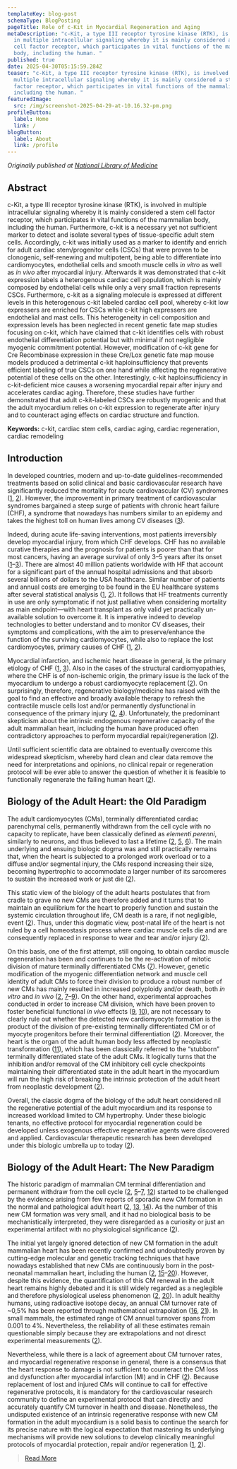 ```yaml
---
templateKey: blog-post
schemaType: BlogPosting
pageTitle: Role of c-Kit in Myocardial Regeneration and Aging
metaDescription: "c-Kit, a type III receptor tyrosine kinase (RTK), is involved
  in multiple intracellular signaling whereby it is mainly considered a stem
  cell factor receptor, which participates in vital functions of the mammalian
  body, including the human. "
published: true
date: 2025-04-30T05:15:59.284Z
teaser: "c-Kit, a type III receptor tyrosine kinase (RTK), is involved in
  multiple intracellular signaling whereby it is mainly considered a stem cell
  factor receptor, which participates in vital functions of the mammalian body,
  including the human. "
featuredImage:
  src: /img/screenshot-2025-04-29-at-10.16.32-pm.png
profileButton:
  label: Home
  link: /
blogButton:
  label: About
  link: /profile
---
```

*O﻿riginally published at [National Library of Medicine](https://pmc.ncbi.nlm.nih.gov/articles/PMC6593054/)*

## Abstract

c-Kit, a type III receptor tyrosine kinase (RTK), is involved in multiple intracellular signaling whereby it is mainly considered a stem cell factor receptor, which participates in vital functions of the mammalian body, including the human. Furthermore, c-kit is a necessary yet not sufficient marker to detect and isolate several types of tissue-specific adult stem cells. Accordingly, c-kit was initially used as a marker to identify and enrich for adult cardiac stem/progenitor cells (CSCs) that were proven to be clonogenic, self-renewing and multipotent, being able to differentiate into cardiomyocytes, endothelial cells and smooth muscle cells *in vitro* as well as *in vivo* after myocardial injury. Afterwards it was demonstrated that c-kit expression labels a heterogenous cardiac cell population, which is mainly composed by endothelial cells while only a very small fraction represents CSCs. Furthermore, c-kit as a signaling molecule is expressed at different levels in this heterogenous c-kit labeled cardiac cell pool, whereby c-kit low expressers are enriched for CSCs while c-kit high expressers are endothelial and mast cells. This heterogeneity in cell composition and expression levels has been neglected in recent genetic fate map studies focusing on c-kit, which have claimed that c-kit identifies cells with robust endothelial differentiation potential but with minimal if not negligible myogenic commitment potential. However, modification of c-kit gene for Cre Recombinase expression in these Cre/Lox genetic fate map mouse models produced a detrimental c-kit haploinsufficiency that prevents efficient labeling of true CSCs on one hand while affecting the regenerative potential of these cells on the other. Interestingly, c-kit haploinsufficiency in c-kit-deficient mice causes a worsening myocardial repair after injury and accelerates cardiac aging. Therefore, these studies have further demonstrated that adult c-kit-labeled CSCs are robustly myogenic and that the adult myocardium relies on c-kit expression to regenerate after injury and to counteract aging effects on cardiac structure and function.

**Keywords:** c-kit, cardiac stem cells, cardiac aging, cardiac regeneration, cardiac remodeling

## [](<>)Introduction

In developed countries, modern and up-to-date guidelines-recommended treatments based on solid clinical and basic cardiovascular research have significantly reduced the mortality for acute cardiovascular (CV) syndromes ([1](https://pmc.ncbi.nlm.nih.gov/articles/PMC6593054/#B1), [2](https://pmc.ncbi.nlm.nih.gov/articles/PMC6593054/#B2)). However, the improvement in primary treatment of cardiovascular syndromes bargained a steep surge of patients with chronic heart failure (CHF), a syndrome that nowadays has numbers similar to an epidemy and takes the highest toll on human lives among CV diseases ([3](https://pmc.ncbi.nlm.nih.gov/articles/PMC6593054/#B3)).

Indeed, during acute life-saving interventions, most patients irreversibly develop myocardial injury, from which CHF develops. CHF has no available curative therapies and the prognosis for patients is poorer than that for most cancers, having an average survival of only 3–5 years after its onset ([1](https://pmc.ncbi.nlm.nih.gov/articles/PMC6593054/#B1)–[3](https://pmc.ncbi.nlm.nih.gov/articles/PMC6593054/#B3)). There are almost 40 million patients worldwide with HF that account for a significant part of the annual hospital admissions and that absorb several billions of dollars to the USA healthcare. Similar number of patients and annual costs are emerging to be found in the EU healthcare systems after several statistical analysis ([1](https://pmc.ncbi.nlm.nih.gov/articles/PMC6593054/#B1), [2](https://pmc.ncbi.nlm.nih.gov/articles/PMC6593054/#B2)). It follows that HF treatments currently in use are only symptomatic if not just palliative when considering mortality as main endpoint—with heart transplant as only valid yet practically un-available solution to overcome it. It is imperative indeed to develop technologies to better understand and to monitor CV diseases, their symptoms and complications, with the aim to preserve/enhance the function of the surviving cardiomyocytes, while also to replace the lost cardiomyocytes, primary causes of CHF ([1](https://pmc.ncbi.nlm.nih.gov/articles/PMC6593054/#B1), [2](https://pmc.ncbi.nlm.nih.gov/articles/PMC6593054/#B2)).

Myocardial infarction, and ischemic heart disease in general, is the primary etiology of CHF ([1](https://pmc.ncbi.nlm.nih.gov/articles/PMC6593054/#B1), [3](https://pmc.ncbi.nlm.nih.gov/articles/PMC6593054/#B3)). Also in the cases of the structural cardiomyopathies, where the CHF is of non-ischemic origin, the primary issue is the lack of the myocardium to undergo a robust cardiomyocyte replacement ([2](https://pmc.ncbi.nlm.nih.gov/articles/PMC6593054/#B2)). On surprisingly, therefore, regenerative biology/medicine has raised with the goal to find an effective and broadly available therapy to refresh the contractile muscle cells lost and/or permanently dysfunctional in consequence of the primary injury ([2](https://pmc.ncbi.nlm.nih.gov/articles/PMC6593054/#B2), [4](https://pmc.ncbi.nlm.nih.gov/articles/PMC6593054/#B4)). Unfortunately, the predominant skepticism about the intrinsic endogenous regenerative capacity of the adult mammalian heart, including the human have produced often contradictory approaches to perform myocardial repair/regeneration ([2](https://pmc.ncbi.nlm.nih.gov/articles/PMC6593054/#B2)).

Until sufficient scientific data are obtained to eventually overcome this widespread skepticism, whereby hard clean and clear data remove the need for interpretations and opinions, no clinical repair or regeneration protocol will be ever able to answer the question of whether it is feasible to functionally regenerate the failing human heart ([2](https://pmc.ncbi.nlm.nih.gov/articles/PMC6593054/#B2)).

## [](<>)Biology of the Adult Heart: the Old Paradigm

The adult cardiomyocytes (CMs), terminally differentiated cardiac parenchymal cells, permanently withdrawn from the cell cycle with no capacity to replicate, have been classically defined as *elementi perenni*, similarly to neurons, and thus believed to last a lifetime ([2](https://pmc.ncbi.nlm.nih.gov/articles/PMC6593054/#B2), [5](https://pmc.ncbi.nlm.nih.gov/articles/PMC6593054/#B5), [6](https://pmc.ncbi.nlm.nih.gov/articles/PMC6593054/#B6)). The main underlying and ensuing biologic dogma was and still practically remains that, when the heart is subjected to a prolonged work overload or to a diffuse and/or segmental injury, the CMs respond increasing their size, becoming hypertrophic to accommodate a larger number of its sarcomeres to sustain the increased work or just die ([2](https://pmc.ncbi.nlm.nih.gov/articles/PMC6593054/#B2)).

This static view of the biology of the adult hearts postulates that from cradle to grave no new CMs are therefore added and it turns that to maintain an equilibrium for the heart to properly function and sustain the systemic circulation throughout life, CM death is a rare, if not negligible, event ([2](https://pmc.ncbi.nlm.nih.gov/articles/PMC6593054/#B2)). Thus, under this dogmatic view, post-natal life of the heart is not ruled by a cell homeostasis process where cardiac muscle cells die and are consequently replaced in response to wear and tear and/or injury ([2](https://pmc.ncbi.nlm.nih.gov/articles/PMC6593054/#B2)).

On this basis, one of the first attempt, still ongoing, to obtain cardiac muscle regeneration has been and continues to be the re-activation of mitotic division of mature terminally differentiated CMs ([7](https://pmc.ncbi.nlm.nih.gov/articles/PMC6593054/#B7)). However, genetic modification of the myogenic differentiation network and muscle cell identity of adult CMs to force their division to produce a robust number of new CMs has mainly resulted in increased polyploidy and/or death, both *in vitro* and *in vivo* ([2](https://pmc.ncbi.nlm.nih.gov/articles/PMC6593054/#B2), [7](https://pmc.ncbi.nlm.nih.gov/articles/PMC6593054/#B7)–[9](https://pmc.ncbi.nlm.nih.gov/articles/PMC6593054/#B9)). On the other hand, experimental approaches conducted in order to increase CM division, which have been proven to foster beneficial functional *in vivo* effects ([9](https://pmc.ncbi.nlm.nih.gov/articles/PMC6593054/#B9), [10](https://pmc.ncbi.nlm.nih.gov/articles/PMC6593054/#B10)), are not necessary to clearly rule out whether the detected new cardiomyocyte formation is the product of the division of pre-existing terminally differentiated CM or of myocyte progenitors before their terminal differentiation ([2](https://pmc.ncbi.nlm.nih.gov/articles/PMC6593054/#B2)). Moreover, the heart is the organ of the adult human body less affected by neoplastic transformation ([11](https://pmc.ncbi.nlm.nih.gov/articles/PMC6593054/#B11)), which has been classically referred to the “stubborn” terminally differentiated state of the adult CMs. It logically turns that the inhibition and/or removal of the CM inhibitory cell cycle checkpoints maintaining their differentiated state in the adult heart in the myocardium will run the high risk of breaking the intrinsic protection of the adult heart from neoplastic development ([2](https://pmc.ncbi.nlm.nih.gov/articles/PMC6593054/#B2)).

Overall, the classic dogma of the biology of the adult heart considered nil the regenerative potential of the adult myocardium and its response to increased workload limited to CM hypertrophy. Under these biologic tenants, no effective protocol for myocardial regeneration could be developed unless exogenous effective regenerative agents were discovered and applied. Cardiovascular therapeutic research has been developed under this biologic umbrella up to today ([2](https://pmc.ncbi.nlm.nih.gov/articles/PMC6593054/#B2)).

## [](<>)Biology of the Adult Heart: The New Paradigm

The historic paradigm of mammalian CM terminal differentiation and permanent withdraw from the cell cycle ([2](https://pmc.ncbi.nlm.nih.gov/articles/PMC6593054/#B2), [5](https://pmc.ncbi.nlm.nih.gov/articles/PMC6593054/#B5)–[7](https://pmc.ncbi.nlm.nih.gov/articles/PMC6593054/#B7), [12](https://pmc.ncbi.nlm.nih.gov/articles/PMC6593054/#B12)) started to be challenged by the evidence arising from few reports of sporadic new CM formation in the normal and pathological adult heart ([2](https://pmc.ncbi.nlm.nih.gov/articles/PMC6593054/#B2), [13](https://pmc.ncbi.nlm.nih.gov/articles/PMC6593054/#B13), [14](https://pmc.ncbi.nlm.nih.gov/articles/PMC6593054/#B14)). As the number of this new CM formation was very small, and it had no biological basis to be mechanistically interpreted, they were disregarded as a curiosity or just an experimental artifact with no physiological significance ([2](https://pmc.ncbi.nlm.nih.gov/articles/PMC6593054/#B2)).

The initial yet largely ignored detection of new CM formation in the adult mammalian heart has been recently confirmed and undoubtedly proven by cutting-edge molecular and genetic tracking techniques that have nowadays established that new CMs are continuously born in the post-neonatal mammalian heart, including the human ([2](https://pmc.ncbi.nlm.nih.gov/articles/PMC6593054/#B2), [15](https://pmc.ncbi.nlm.nih.gov/articles/PMC6593054/#B15)–[20](https://pmc.ncbi.nlm.nih.gov/articles/PMC6593054/#B20)). However, despite this evidence, the quantification of this CM renewal in the adult heart remains highly debated and it is still widely regarded as a neglegible and therefore physiological useless phenomenon ([2](https://pmc.ncbi.nlm.nih.gov/articles/PMC6593054/#B2), [20](https://pmc.ncbi.nlm.nih.gov/articles/PMC6593054/#B20)). In adult healthy humans, using radioactive isotope decay, an annual CM turnover rate of ~0,5% has been reported through mathematical extrapolation ([16](https://pmc.ncbi.nlm.nih.gov/articles/PMC6593054/#B16), [21](https://pmc.ncbi.nlm.nih.gov/articles/PMC6593054/#B21)). In small mammals, the estimated range of CM annual turnover spans from 0.001 to 4%. Nevertheless, the reliability of all these estimates remain questionable simply because they are extrapolations and not diresct experimental measurements ([2](https://pmc.ncbi.nlm.nih.gov/articles/PMC6593054/#B2)).

Nevertheless, while there is a lack of agreement about CM turnover rates, and myocardial regenerative response in general, there is a consensus that the heart response to damage is not sufficient to counteract the CM loss and dysfunction after myocardial infarction (MI) and in CHF ([2](https://pmc.ncbi.nlm.nih.gov/articles/PMC6593054/#B2)). Because replacement of lost and injured CMs will continue to call for effective regenerative protocols, it is mandatory for the cardiovascular research community to define an experimental protocol that can directly and accurately quantify CM turnover in health and disease. Nonetheless, the undisputed existence of an intrinsic regenerative response with new CM formation in the adult myocardium is a solid basis to continue the search for its precise nature with the logical expectation that mastering its underlying mechanisms will provide new solutions to develop clinically meaningful protocols of myocardial protection, repair and/or regeneration ([1](https://pmc.ncbi.nlm.nih.gov/articles/PMC6593054/#B1), [2](https://pmc.ncbi.nlm.nih.gov/articles/PMC6593054/#B2)).

> [R﻿ead More](https://pmc.ncbi.nlm.nih.gov/articles/PMC6593054/)
